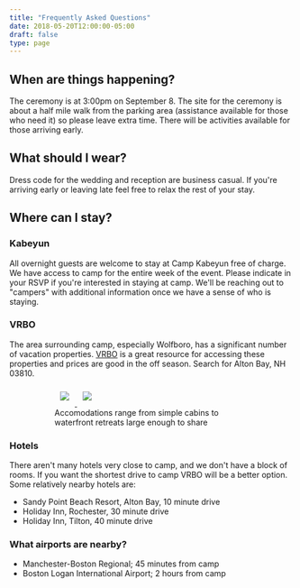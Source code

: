 ```yaml
---
title: "Frequently Asked Questions"
date: 2018-05-20T12:00:00-05:00
draft: false
type: page
---
```


## When are things happening?

The ceremony is at 3:00pm on September 8. The site for the ceremony is about a half mile walk from the parking area (assistance available for those who need it) so please leave extra time. There will be activities available for those arriving early.

## What should I wear?

Dress code for the wedding and reception are business casual. If you're arriving early or leaving late feel free to relax the rest of your stay.

## Where can I stay?

### Kabeyun

All overnight guests are welcome to stay at Camp Kabeyun free of charge. We have access to camp for the entire week of the event. Please indicate in your RSVP if you're interested in staying at camp. We'll be reaching out to "campers" with additional information once we have a sense of who is staying.

### VRBO

The area surrounding camp, especially Wolfboro, has a significant number of vacation properties. [VRBO](https://www.vrbo.com/) is a great resource for accessing these properties and prices are good in the off season. Search for Alton Bay, NH 03810.

<figure>
    <figure>
        <a href="https://www.vrbo.com/689707" target="_blank">
            <img src="https://odis.homeaway.com/odis/listing/d15a06fe-89f6-400d-9fbb-aba0cb4bf5cf.c10.jpg" style="max-width: 300px; height: auto; padding: 10px;" />
        </a>
        <a href="https://www.vrbo.com/727412" target="_blank">
            <img src="https://odis.homeaway.com/odis/listing/01514733-3ebb-4bf6-b185-395f7be2a1b8.c10.jpg" style="max-width: 300px; height: auto; padding: 10px;" />
        </a>
        <figcaption>Accomodations range from simple cabins to waterfront retreats large enough to share</figcaption>
    </figure>
</figure>

### Hotels
There aren't many hotels very close to camp, and we don't have a block of rooms. If you want the shortest drive to camp VRBO will be a better option. Some relatively nearby hotels are:

* Sandy Point Beach Resort, Alton Bay, 10 minute drive
* Holiday Inn, Rochester, 30 minute drive
* Holiday Inn, Tilton, 40 minute drive

### What airports are nearby?
* Manchester-Boston Regional; 45 minutes from camp
* Boston Logan International Airport; 2 hours from camp
